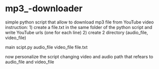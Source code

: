 # mp3_-downloader
simple python script that allow to download mp3 file from YouTube video
instruction: 
    1) create a file.txt in the same folder of the python script
       and write YouTube urls (one for each line)
    2) create 2 directory (audio_file, video_file)
 
main
  scipt.py
  audio_file
  video_file
  file.txt
  
now personalize the script changing video and audio path that refears to audio_file and video_file
    
  



